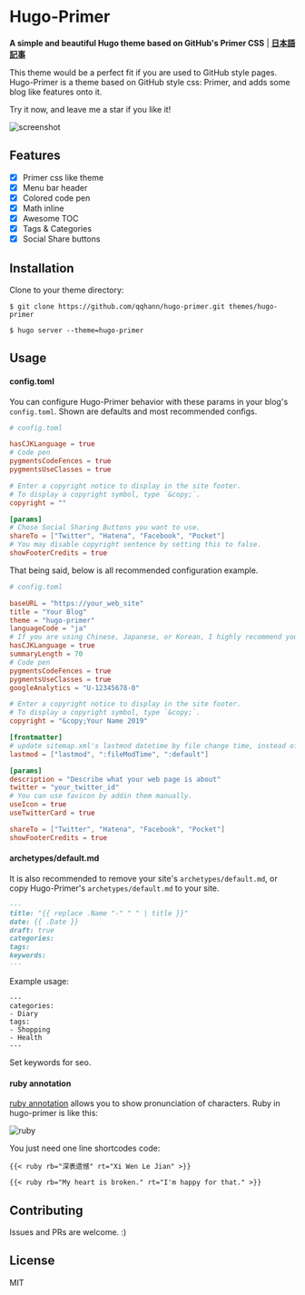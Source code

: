 # Hugo-Primer

**A simple and beautiful Hugo theme based on GitHub's Primer CSS** | **[日本語記事](https://qqhann.dev/blog/theer-stroy/)**

This theme would be a perfect fit if you are used to GitHub style pages.  
Hugo-Primer is a theme based on GitHub style css: Primer, and adds some blog like features onto it.

Try it now, and leave me a star if you like it!

![screenshot](https://github.com/qqhann/hugo-primer/blob/master/images/screenshot.png)

## Features
- [x] Primer css like theme
- [x] Menu bar header
- [x] Colored code pen
- [x] Math inline
- [x] Awesome TOC
- [x] Tags & Categories
- [x] Social Share buttons

## Installation
Clone to your theme directory:
```terminal
$ git clone https://github.com/qqhann/hugo-primer.git themes/hugo-primer

$ hugo server --theme=hugo-primer
```

## Usage

#### config.toml
You can configure Hugo-Primer behavior with these params in your blog's `config.toml`. Shown are defaults and most recommended configs.
```config.toml
# config.toml

hasCJKLanguage = true
# Code pen
pygmentsCodeFences = true
pygmentsUseClasses = true

# Enter a copyright notice to display in the site footer.
# To display a copyright symbol, type `&copy;`.
copyright = ""

[params]
# Chose Social Sharing Buttons you want to use.
shareTo = ["Twitter", "Hatena", "Facebook", "Pocket"]
# You may disable copyright sentence by setting this to false.
showFooterCredits = true
```

That being said, below is all recommended configuration example.
```config.toml
# config.toml

baseURL = "https://your_web_site"
title = "Your Blog"
theme = "hugo-primer"
languageCode = "ja"
# If you are using Chinese, Japanese, or Korean, I highly recommend you to set this true.
hasCJKLanguage = true
summaryLength = 70
# Code pen
pygmentsCodeFences = true
pygmentsUseClasses = true
googleAnalytics = "U-12345678-0"

# Enter a copyright notice to display in the site footer.
# To display a copyright symbol, type `&copy;`.
copyright = "&copy;Your Name 2019"

[frontmatter]
# update sitemap.xml's lastmod datetime by file change time, instead of git.
lastmod = ["lastmod", ":fileModTime", ":default"]

[params]
description = "Describe what your web page is about"
twitter = "your_twitter_id"
# You can use favicon by addin them manually.
useIcon = true
useTwitterCard = true

shareTo = ["Twitter", "Hatena", "Facebook", "Pocket"]
showFooterCredits = true
```

#### archetypes/default.md
It is also recommended to remove your site's `archetypes/default.md`, or copy Hugo-Primer's `archetypes/default.md` to your site.
```archetypes/default.md
---
title: "{{ replace .Name "-" " " | title }}"
date: {{ .Date }}
draft: true
categories:
tags:
keywords:
---
```

Example usage:
```
---
categories:
- Diary
tags:
- Shopping
- Health
---
```
Set keywords for seo.

#### ruby annotation

[ruby annotation](https://developer.mozilla.org/en-US/docs/Web/HTML/Element/ruby) allows you to show pronunciation of characters. Ruby in hugo-primer is like this:

![ruby](/images/ruby.png)

You just need one line shortcodes code:

```
{{< ruby rb="深表遗憾" rt="Xi Wen Le Jian" >}}

{{< ruby rb="My heart is broken." rt="I'm happy for that." >}}
```

## Contributing
Issues and PRs are welcome. :)

## License
MIT
